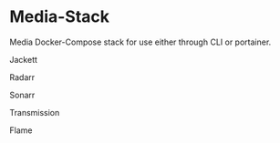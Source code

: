 # Media-Stack
Media Docker-Compose stack for use either through CLI or portainer.

Jackett

Radarr

Sonarr

Transmission

Flame
